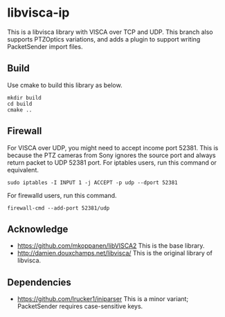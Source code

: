 # libvisca-ip

This is a libvisca library with VISCA over TCP and UDP. This branch also supports PTZOptics variations, and adds a plugin to support writing PacketSender import files.

## Build
Use cmake to build this library as below.
```
mkdir build
cd build
cmake ..
```

## Firewall
For VISCA over UDP, you might need to accept income port 52381.
This is because the PTZ cameras from Sony ignores the source port and always return packet to UDP 52381 port.
For iptables users, run this command or equivalent.
```
sudo iptables -I INPUT 1 -j ACCEPT -p udp --dport 52381
```
For firewalld users, run this command.
```
firewall-cmd --add-port 52381/udp
```

## Acknowledge

- https://github.com/mkoppanen/libVISCA2
  This is the base library.
- http://damien.douxchamps.net/libvisca/
  This is the original library of libvisca.

## Dependencies
- https://github.com/lrucker1/iniparser 
  This is a minor variant; PacketSender requires case-sensitive keys.
